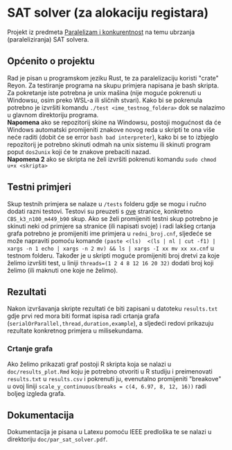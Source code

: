# SAT solver (za alokaciju registara)

Projekt iz predmeta [Paralelizam i konkurentnost](https://www.fer.unizg.hr/predmet/pik) na temu ubrzanja (paraleliziranja) SAT solvera.  

## Općenito o projektu
Rad je pisan u programskom jeziku Rust, te za paralelizaciju koristi "crate" Reyon. Za testiranje programa na skupu primjera napisana je bash skripta. Za pokretanje iste potrebna je unix mašina (nije moguće pokrenuti u Windowsu, osim preko WSL-a ili sličnih stvari). Kako bi se pokrenula potrebno je izvršiti komandu `./test <ime_testnog_foldera>` dok se nalazimo u glavnom direktoriju programa.  
**Napomena** ako se repozitorij skine na Windowsu, postoji mogućnost da će Windows automatski promijeniti znakove novog reda u skripti te ona više neće raditi (dobit će se error `bash bad interpreter`), kako bi se to izbjeglo repozitorij je potrebno skinuti odmah na unix sistemu ili skinuti program poput `dos2unix` koji će te znakove prebaciti nazad.  
**Napomena 2** ako se skripta ne želi izvršiti pokrenuti komandu `sudo chmod u+x <skripta>`

## Testni primjeri
Skup testnih primjera se nalaze u `/tests` folderu gdje se mogu i ručno dodati razni testovi. Testovi su preuzeti s [ove](https://www.cs.ubc.ca/~hoos/SATLIB/benchm.html) stranice, konkretno `CBS_k3_n100_m449_b90` skup. Ako se želi promijeniti testni skup potrebno je skinuti neki od primjere sa stranice (ili napisati svoje) i radi lakšeg crtanja grafa potrebno je promijeniti ime primjera u `redni_broj.cnf`, sljedeće se može napraviti pomoću komande `(paste <(ls)  <(ls | nl | cut -f1) | xargs -n 1 echo | xargs -n 2 mv) && ls | xargs -I xx mv xx xx.cnf` u testnom folderu. Također je u skripti moguće promijeniti broj dretvi za koje želimo izvršiti test, u liniji `threads=(1 2 4 8 12 16 20 32)` dodati broj koji želimo (ili maknuti one koje ne želimo). 

## Rezultati 
Nakon izvršavanja skripte rezultati će biti zapisani u datoteku `results.txt` gdje prvi red mora biti format ispisa radi crtanja grafa (`serialOrParallel,thread,duration,example`), a sljedeći redovi prikazuju rezultate konkretnog primjera u milisekundama. 

### Crtanje grafa
Ako želimo prikazati graf postoji R skripta koja se nalazi u `doc/results_plot.Rmd` koju je potrebno otvoriti u R studiju i preimenovati `results.txt` u `results.csv` i pokrenuti ju, evenutalno promijeniti "breakove" u ovoj liniji `scale_y_continuous(breaks = c(4, 6.97, 8, 12, 16))` radi boljeg izgleda grafa.
 
## Dokumentacija 
Dokumentacija je pisana u Latexu pomoću IEEE predloška te se nalazi u direktoriju `doc/par_sat_solver.pdf`.
